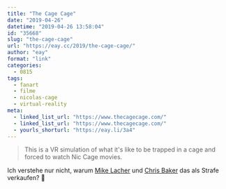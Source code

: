 ```yaml
---
title: "The Cage Cage"
date: "2019-04-26"
datetime: "2019-04-26 13:58:04"
id: "35668"
slug: "the-cage-cage"
url: "https://eay.cc/2019/the-cage-cage/"
author: "eay"
format: "link"
categories:
  - 0815
tags:
  - fanart
  - filme
  - nicolas-cage
  - virtual-reality
meta:
  - linked_list_url: "https://www.thecagecage.com/"
  - linked_list_url: "https://www.thecagecage.com/"
  - yourls_shorturl: "https://eay.li/3a4"
---
```


> This is a VR simulation of what it's like to be trapped in a cage and forced to watch Nic Cage movies.

Ich verstehe nur nicht, warum [Mike Lacher](http://mikelacher.com) und [Chris Baker](http://ilovechrisbaker.com) das als Strafe verkaufen? 🧐
